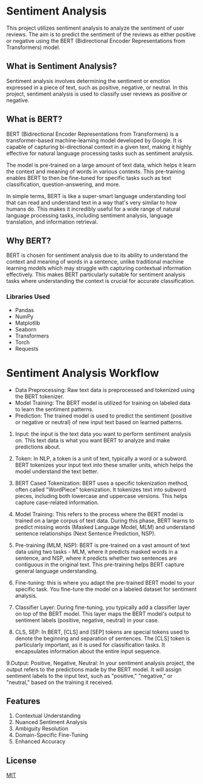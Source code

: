 
# Sentiment Analysis 

This project utilizes sentiment analysis to analyze the sentiment of user reviews. The aim is to predict the sentiment of the reviews as either positive or negative using the BERT (Bidirectional Encoder Representations from Transformers) model.

## What is Sentiment Analysis?

Sentiment analysis involves determining the sentiment or emotion expressed in a piece of text, such as positive, negative, or neutral. In this project, sentiment analysis is used to classify user reviews as positive or negative.

## What is BERT?

BERT (Bidirectional Encoder Representations from Transformers) is a transformer-based machine-learning model developed by Google. It is capable of capturing bi-directional context in a given text, making it highly effective for natural language processing tasks such as sentiment analysis.

The model is pre-trained on a large amount of text data, which helps it learn the context and meaning of words in various contexts. This pre-training enables BERT to then be fine-tuned for specific tasks such as text classification, question-answering, and more.

In simple terms, BERT is like a super-smart language understanding tool that can read and understand text in a way that's very similar to how humans do. This makes it incredibly useful for a wide range of natural language processing tasks, including sentiment analysis, language translation, and information retrieval.

## Why BERT?

BERT is chosen for sentiment analysis due to its ability to understand the context and meaning of words in a sentence, unlike traditional machine learning models which may struggle with capturing contextual information effectively. This makes BERT particularly suitable for sentiment analysis tasks where understanding the context is crucial for accurate classification.





### Libraries Used
- Pandas
- NumPy
- Matplotlib
- Seaborn
- Transformers
- Torch
- Requests

# Sentiment Analysis Workflow

* Data Preprocessing: Raw text data is preprocessed and tokenized using the BERT tokenizer.
* Model Training: The BERT model is utilized for training on labeled data to learn the sentiment patterns.
* Prediction: The trained model is used to predict the sentiment (positive or negative or neutral) of new input text based on learned patterns.


1. Input: the input is the text data you want to perform sentiment analysis on. This text data is what you want BERT to analyze and make predictions about.

2. Token: In NLP, a token is a unit of text, typically a word or a subword. BERT tokenizes your input text into these smaller units, which helps the model understand the text better.

3. BERT Cased Tokenization: BERT uses a specific tokenization method, often called "WordPiece" tokenization. It tokenizes text into subword pieces, including both lowercase and uppercase versions. This helps capture case-related information.

4. Model Training: This refers to the process where the BERT model is trained on a large corpus of text data. During this phase, BERT learns to predict missing words (Masked Language Model, MLM) and understand sentence relationships (Next Sentence Prediction, NSP).

5. Pre-training (MLM, NSP): BERT is pre-trained on a vast amount of text data using two tasks - MLM, where it predicts masked words in a sentence, and NSP, where it predicts whether two sentences are contiguous in the original text. This pre-training helps BERT capture general language understanding.

6. Fine-tuning:  this is where you adapt the pre-trained BERT model to your specific task. You fine-tune the model on a labeled dataset for sentiment analysis.

7. Classifier Layer: During fine-tuning, you typically add a classifier layer on top of the BERT model. This layer maps the BERT model's output to sentiment labels (positive, negative, neutral) in your case.

8. CLS, SEP: In BERT, [CLS] and [SEP] tokens are special tokens used to denote the beginning and separation of sentences. The [CLS] token is particularly important, as it is used for classification tasks. It encapsulates information about the entire input sequence.

9.Output: Positive, Negative, Neutral: In your sentiment analysis project, the output refers to the predictions made by the BERT model. It will assign sentiment labels to the input text, such as "positive," "negative," or "neutral," based on the training it received.







## Features

1. Contextual Understanding
2. Nuanced Sentiment Analysis
3. Ambiguity Resolution
4. Domain-Specific Fine-Tuning
5. Enhanced Accuracy  



## License

[MIT](https://github.com/Kammarianand/Sentiment-Analysis-BERT/blob/main/LICENSE)
